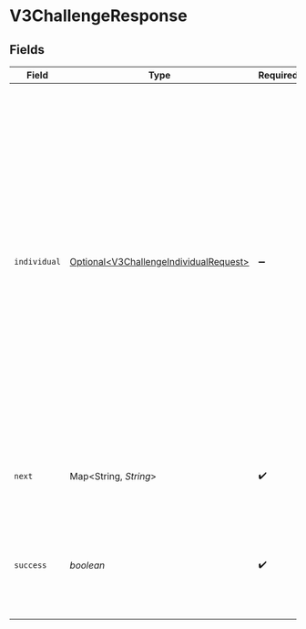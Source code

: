 # V3ChallengeResponse


## Fields

| Field                                                                                                                                                                                                                                                                                                                                                                                                                                   | Type                                                                                                                                                                                                                                                                                                                                                                                                                                    | Required                                                                                                                                                                                                                                                                                                                                                                                                                                | Description                                                                                                                                                                                                                                                                                                                                                                                                                             | Example                                                                                                                                                                                                                                                                                                                                                                                                                                 |
| --------------------------------------------------------------------------------------------------------------------------------------------------------------------------------------------------------------------------------------------------------------------------------------------------------------------------------------------------------------------------------------------------------------------------------------- | --------------------------------------------------------------------------------------------------------------------------------------------------------------------------------------------------------------------------------------------------------------------------------------------------------------------------------------------------------------------------------------------------------------------------------------- | --------------------------------------------------------------------------------------------------------------------------------------------------------------------------------------------------------------------------------------------------------------------------------------------------------------------------------------------------------------------------------------------------------------------------------------- | --------------------------------------------------------------------------------------------------------------------------------------------------------------------------------------------------------------------------------------------------------------------------------------------------------------------------------------------------------------------------------------------------------------------------------------- | --------------------------------------------------------------------------------------------------------------------------------------------------------------------------------------------------------------------------------------------------------------------------------------------------------------------------------------------------------------------------------------------------------------------------------------- |
| `individual`                                                                                                                                                                                                                                                                                                                                                                                                                            | [Optional\<V3ChallengeIndividualRequest>](../../models/components/V3ChallengeIndividualRequest.md)                                                                                                                                                                                                                                                                                                                                      | :heavy_minus_sign:                                                                                                                                                                                                                                                                                                                                                                                                                      | N/A                                                                                                                                                                                                                                                                                                                                                                                                                                     | {<br/>"firstName": "Tod",<br/>"lastName": "Weedall",<br/>"addresses": [<br/>{<br/>"address": "39 South Trail",<br/>"city": "San Antonio",<br/>"extendedAddress": "Apt 23",<br/>"postalCode": "78285",<br/>"region": "TX"<br/>},<br/>{<br/>"address": "4861 Jay Junction",<br/>"city": "Boston",<br/>"extendedAddress": "Apt 78",<br/>"postalCode": "02208",<br/>"region": "MS"<br/>}<br/>],<br/>"emailAddresses": [<br/>"jdoe@example.com",<br/>"dsmith@example.com"<br/>],<br/>"dob": "1981-01-17T00:00:00Z",<br/>"ssn": "265228370"<br/>} |
| `next`                                                                                                                                                                                                                                                                                                                                                                                                                                  | Map\<String, *String*>                                                                                                                                                                                                                                                                                                                                                                                                                  | :heavy_check_mark:                                                                                                                                                                                                                                                                                                                                                                                                                      | Next contains the next set of allowed calls in the same flow.                                                                                                                                                                                                                                                                                                                                                                           | {<br/>"v3-complete": "/v3/complete"<br/>}                                                                                                                                                                                                                                                                                                                                                                                               |
| `success`                                                                                                                                                                                                                                                                                                                                                                                                                               | *boolean*                                                                                                                                                                                                                                                                                                                                                                                                                               | :heavy_check_mark:                                                                                                                                                                                                                                                                                                                                                                                                                      | Success returns true if the challenge was accepted and user info retrieved.                                                                                                                                                                                                                                                                                                                                                             | true                                                                                                                                                                                                                                                                                                                                                                                                                                    |
